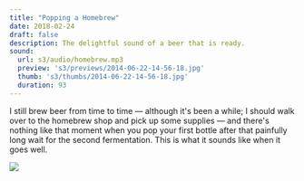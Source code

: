 ```yaml
---
title: "Popping a Homebrew"
date: 2018-02-24
draft: false
description: The delightful sound of a beer that is ready.
sound:
  url: s3/audio/homebrew.mp3
  preview: 's3/previews/2014-06-22-14-56-18.jpg'
  thumb: 's3/thumbs/2014-06-22-14-56-18.jpg'
  duration: 93
---
```


I still brew beer from time to time &mdash; although it's been a while; I should walk over to the homebrew shop and pick up some supplies &mdash; and there's nothing like that moment when you pop your first bottle after that painfully long wait for the second fermentation. This is what it sounds like when it goes well.

![](https://s3.amazonaws.com/nunciato-media/previews/2014-06-22-14-56-18.jpg)

